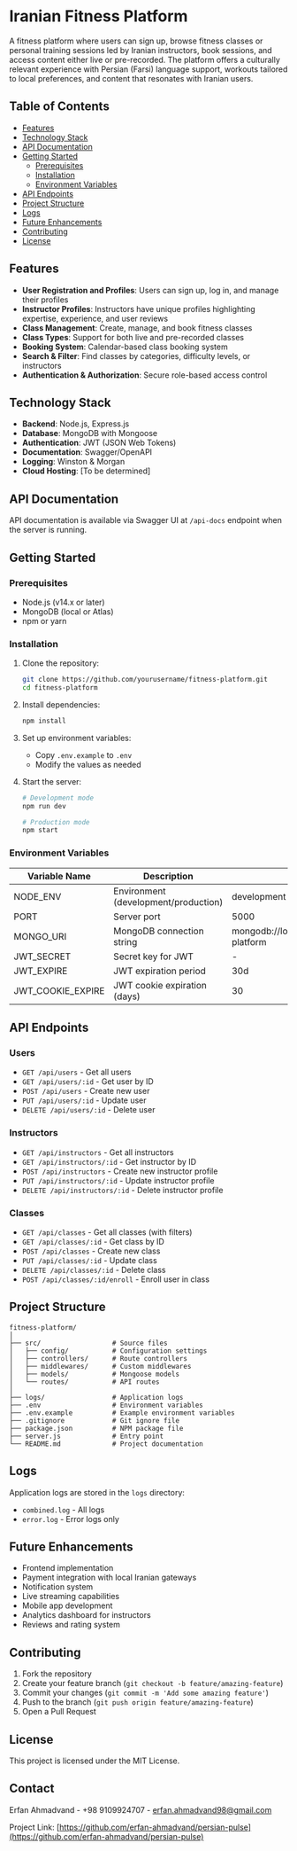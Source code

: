 # Iranian Fitness Platform

A fitness platform where users can sign up, browse fitness classes or personal training sessions led by Iranian instructors, book sessions, and access content either live or pre-recorded. The platform offers a culturally relevant experience with Persian (Farsi) language support, workouts tailored to local preferences, and content that resonates with Iranian users.

## Table of Contents

- [Features](#features)
- [Technology Stack](#technology-stack)
- [API Documentation](#api-documentation)
- [Getting Started](#getting-started)
  - [Prerequisites](#prerequisites)
  - [Installation](#installation)
  - [Environment Variables](#environment-variables)
- [API Endpoints](#api-endpoints)
- [Project Structure](#project-structure)
- [Logs](#logs)
- [Future Enhancements](#future-enhancements)
- [Contributing](#contributing)
- [License](#license)

## Features

- **User Registration and Profiles**: Users can sign up, log in, and manage their profiles
- **Instructor Profiles**: Instructors have unique profiles highlighting expertise, experience, and user reviews
- **Class Management**: Create, manage, and book fitness classes
- **Class Types**: Support for both live and pre-recorded classes
- **Booking System**: Calendar-based class booking system
- **Search & Filter**: Find classes by categories, difficulty levels, or instructors
- **Authentication & Authorization**: Secure role-based access control

## Technology Stack

- **Backend**: Node.js, Express.js
- **Database**: MongoDB with Mongoose
- **Authentication**: JWT (JSON Web Tokens)
- **Documentation**: Swagger/OpenAPI
- **Logging**: Winston & Morgan
- **Cloud Hosting**: [To be determined]

## API Documentation

API documentation is available via Swagger UI at `/api-docs` endpoint when the server is running.

## Getting Started

### Prerequisites

- Node.js (v14.x or later)
- MongoDB (local or Atlas)
- npm or yarn

### Installation

1. Clone the repository:
   ```bash
   git clone https://github.com/yourusername/fitness-platform.git
   cd fitness-platform
   ```

2. Install dependencies:
   ```bash
   npm install
   ```

3. Set up environment variables:
   - Copy `.env.example` to `.env`
   - Modify the values as needed

4. Start the server:
   ```bash
   # Development mode
   npm run dev
   
   # Production mode
   npm start
   ```

### Environment Variables

| Variable Name | Description | Default |
|---------------|-------------|---------|
| NODE_ENV | Environment (development/production) | development |
| PORT | Server port | 5000 |
| MONGO_URI | MongoDB connection string | mongodb://localhost:27017/fitness-platform |
| JWT_SECRET | Secret key for JWT | - |
| JWT_EXPIRE | JWT expiration period | 30d |
| JWT_COOKIE_EXPIRE | JWT cookie expiration (days) | 30 |

## API Endpoints

### Users

- `GET /api/users` - Get all users
- `GET /api/users/:id` - Get user by ID
- `POST /api/users` - Create new user
- `PUT /api/users/:id` - Update user
- `DELETE /api/users/:id` - Delete user

### Instructors

- `GET /api/instructors` - Get all instructors
- `GET /api/instructors/:id` - Get instructor by ID
- `POST /api/instructors` - Create new instructor profile
- `PUT /api/instructors/:id` - Update instructor profile
- `DELETE /api/instructors/:id` - Delete instructor profile

### Classes

- `GET /api/classes` - Get all classes (with filters)
- `GET /api/classes/:id` - Get class by ID
- `POST /api/classes` - Create new class
- `PUT /api/classes/:id` - Update class
- `DELETE /api/classes/:id` - Delete class
- `POST /api/classes/:id/enroll` - Enroll user in class

## Project Structure

```
fitness-platform/
│
├── src/                  # Source files
│   ├── config/           # Configuration settings
│   ├── controllers/      # Route controllers
│   ├── middlewares/      # Custom middlewares
│   ├── models/           # Mongoose models
│   └── routes/           # API routes
│
├── logs/                 # Application logs
├── .env                  # Environment variables
├── .env.example          # Example environment variables
├── .gitignore            # Git ignore file
├── package.json          # NPM package file
├── server.js             # Entry point
└── README.md             # Project documentation
```

## Logs

Application logs are stored in the `logs` directory:
- `combined.log` - All logs
- `error.log` - Error logs only

## Future Enhancements

- Frontend implementation
- Payment integration with local Iranian gateways
- Notification system
- Live streaming capabilities
- Mobile app development
- Analytics dashboard for instructors
- Reviews and rating system

## Contributing

1. Fork the repository
2. Create your feature branch (`git checkout -b feature/amazing-feature`)
3. Commit your changes (`git commit -m 'Add some amazing feature'`)
4. Push to the branch (`git push origin feature/amazing-feature`)
5. Open a Pull Request

## License

This project is licensed under the MIT License. 

## Contact

Erfan Ahmadvand - +98 9109924707 - erfan.ahmadvand98@gmail.com

Project Link: [https://github.com/erfan-ahmadvand/persian-pulse](https://github.com/erfan-ahmadvand/persian-pulse) 